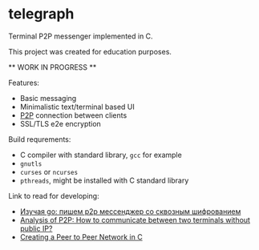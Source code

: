 # telegraph

Terminal P2P messenger implemented in C.

This project was created for education purposes.

** WORK IN PROGRESS **

Features:
 - Basic messaging
 - Minimalistic text/terminal based UI
 - [P2P](https://en.wikipedia.org/wiki/Peer-to-peer) connection between clients
 - SSL/TLS e2e encryption

Build requrements:
 - C compiler with standard library, `gcc` for example
 - `gnutls`
 - `curses` or `ncurses`
 - `pthreads`, might be installed with C standard library

Link to read for developing:
 - [Изучая go: пишем p2p мессенджер со сквозным шифрованием](https://habr.com/ru/post/437686/)
 - [Analysis of P2P: How to communicate between two terminals without public IP?](https://www.programmersought.com/article/23564027459/)
 - [Creating a Peer to Peer Network in C](https://www.youtube.com/watch?v=oHBi8k31fgM)

